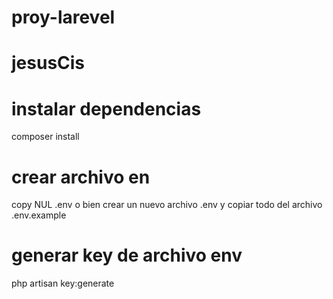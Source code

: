 # proy-larevel
# jesusCis

# instalar dependencias 
  composer install
# crear archivo en 
  copy NUL .env o bien crear un nuevo archivo .env y copiar todo del archivo .env.example 
  
# generar key de archivo env
  php artisan key:generate
  

